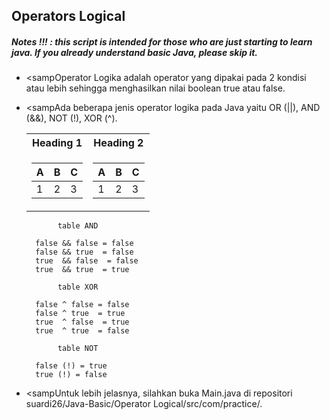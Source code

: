 ## Operators Logical
##### Notes !!! : this script is intended for those who are just starting to learn java. If you already understand basic Java, please skip it.

- <sampOperator Logika adalah operator yang dipakai pada 2 kondisi atau lebih sehingga menghasilkan nilai boolean true atau false.</samp>

- <sampAda beberapa jenis operator logika pada Java yaitu OR (||), AND (&&), NOT (!), XOR (^).</samp>
   
   <table>
   <tr>
   <th>Heading 1</th>
   <th>Heading 2</th>
   </tr>
   <tr>

   <td>

   | A | B | C |
   |--|--|--|
   | 1 | 2 | 3 |

   </td><td>

   | A | B | C |
   |--|--|--|
   | 1 | 2 | 3 |

   </td></tr> </table>
        
             table AND

        false && false = false
        false && true  = false
        true  && false  = false
        true  && true  = true

             table XOR

        false ^ false = false
        false ^ true  = true
        true  ^ false  = true
        true  ^ true  = false

             table NOT
            
        false (!) = true
        true (!) = false
        
- <sampUntuk lebih jelasnya, silahkan buka Main.java di repositori suardi26/Java-Basic/Operator Logical/src/com/practice/.</samp>
